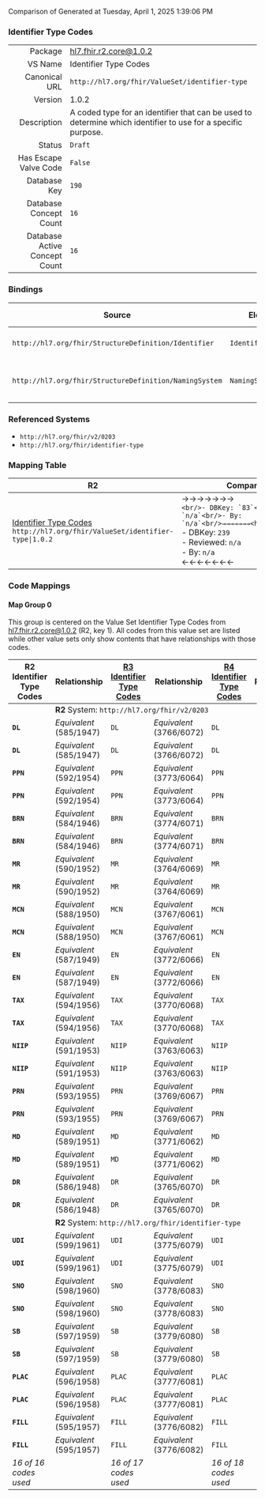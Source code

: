Comparison of 
Generated at Tuesday, April 1, 2025 1:39:06 PM

### Identifier Type Codes

|      |     |
| ---: | --- |
| Package | hl7.fhir.r2.core@1.0.2 |
| VS Name | Identifier Type Codes |
| Canonical URL | `http://hl7.org/fhir/ValueSet/identifier-type` |
| Version | 1.0.2 |
| Description | A coded type for an identifier that can be used to determine which identifier to use for a specific purpose. |
| Status | `Draft` |
| Has Escape Valve Code | `False` |
| Database Key | `190` |
| Database Concept Count | `16` |
| Database Active Concept Count | `16` |
### Bindings

| Source | Element | Binding | Strength | Element Short |
| ------ | ------- | ------- | -------- | ------------- |
| `http://hl7.org/fhir/StructureDefinition/Identifier` | `Identifier.type` | `http://hl7.org/fhir/ValueSet/identifier-type` | `Extensible` | Description of identifier |
| `http://hl7.org/fhir/StructureDefinition/NamingSystem` | `NamingSystem.type` | `http://hl7.org/fhir/ValueSet/identifier-type` | `Extensible` | e.g. driver,  provider,  patient, bank etc. |

### Referenced Systems

* `http://hl7.org/fhir/v2/0203`
* `http://hl7.org/fhir/identifier-type`
### Mapping Table

| R2 | Comparison | R3 | Comparison | R4 | Comparison | R4B | Comparison | R5
| --- | --- | --- | --- | --- | --- | --- | --- | ---
| [Identifier Type Codes](/docs/R2/ValueSets/IdentifierTypeCodes.md)<br/> `http://hl7.org/fhir/ValueSet/identifier-type\|1.0.2` | →→→→→→→<br/>``<br/>- DBKey: `83`<br/>- Reviewed: `n/a`<br/>- By: `n/a`<br/>→→→→→→→<hr/>←←←←←←←<br/>``<br/>- DBKey: `239`<br/>- Reviewed: `n/a`<br/>- By: `n/a`<br/>←←←←←←←| [Identifier Type Codes](/docs/R3/ValueSets/IdentifierTypeCodes.md)<br/> `http://hl7.org/fhir/ValueSet/identifier-type\|3.0.2` | →→→→→→→<br/>``<br/>- DBKey: `424`<br/>- Reviewed: `n/a`<br/>- By: `n/a`<br/>→→→→→→→<hr/>←←←←←←←<br/>``<br/>- DBKey: `646`<br/>- Reviewed: `n/a`<br/>- By: `n/a`<br/>←←←←←←←| [Identifier Type Codes](/docs/R4/ValueSets/IdentifierTypeCodes.md)<br/> `http://hl7.org/fhir/ValueSet/identifier-type\|4.0.1` | <br/>*no map*<br/><hr/><br/>*no map*<br/>| | | | 
### Code Mappings


#### Map Group 0

This group is centered on the Value Set Identifier Type Codes from hl7.fhir.r2.core@1.0.2 (R2, key 1).
All codes from this value set are listed while other value sets only show contents that have relationships with those codes.

| R2 Identifier Type Codes| Relationship | [R3 Identifier Type Codes](/docs/R3/ValueSets/IdentifierTypeCodes.md)| Relationship | [R4 Identifier Type Codes](/docs/R4/ValueSets/IdentifierTypeCodes.md)| Relationship | *No Map* | Relationship | *No Map* 
| --- | --- | --- | --- | --- | --- | --- | --- | ---
| <td colspan="8">**R2** System: `http://hl7.org/fhir/v2/0203`
| **`DL`**| _Equivalent_ <br/>(585/1947)| `DL`| _Equivalent_ <br/>(3766/6072)| `DL`| | | | | 
| **`DL`**| _Equivalent_ <br/>(585/1947)| `DL`| _Equivalent_ <br/>(3766/6072)| `DL`| | | | | 
| **`PPN`**| _Equivalent_ <br/>(592/1954)| `PPN`| _Equivalent_ <br/>(3773/6064)| `PPN`| | | | | 
| **`PPN`**| _Equivalent_ <br/>(592/1954)| `PPN`| _Equivalent_ <br/>(3773/6064)| `PPN`| | | | | 
| **`BRN`**| _Equivalent_ <br/>(584/1946)| `BRN`| _Equivalent_ <br/>(3774/6071)| `BRN`| | | | | 
| **`BRN`**| _Equivalent_ <br/>(584/1946)| `BRN`| _Equivalent_ <br/>(3774/6071)| `BRN`| | | | | 
| **`MR`**| _Equivalent_ <br/>(590/1952)| `MR`| _Equivalent_ <br/>(3764/6069)| `MR`| | | | | 
| **`MR`**| _Equivalent_ <br/>(590/1952)| `MR`| _Equivalent_ <br/>(3764/6069)| `MR`| | | | | 
| **`MCN`**| _Equivalent_ <br/>(588/1950)| `MCN`| _Equivalent_ <br/>(3767/6061)| `MCN`| | | | | 
| **`MCN`**| _Equivalent_ <br/>(588/1950)| `MCN`| _Equivalent_ <br/>(3767/6061)| `MCN`| | | | | 
| **`EN`**| _Equivalent_ <br/>(587/1949)| `EN`| _Equivalent_ <br/>(3772/6066)| `EN`| | | | | 
| **`EN`**| _Equivalent_ <br/>(587/1949)| `EN`| _Equivalent_ <br/>(3772/6066)| `EN`| | | | | 
| **`TAX`**| _Equivalent_ <br/>(594/1956)| `TAX`| _Equivalent_ <br/>(3770/6068)| `TAX`| | | | | 
| **`TAX`**| _Equivalent_ <br/>(594/1956)| `TAX`| _Equivalent_ <br/>(3770/6068)| `TAX`| | | | | 
| **`NIIP`**| _Equivalent_ <br/>(591/1953)| `NIIP`| _Equivalent_ <br/>(3763/6063)| `NIIP`| | | | | 
| **`NIIP`**| _Equivalent_ <br/>(591/1953)| `NIIP`| _Equivalent_ <br/>(3763/6063)| `NIIP`| | | | | 
| **`PRN`**| _Equivalent_ <br/>(593/1955)| `PRN`| _Equivalent_ <br/>(3769/6067)| `PRN`| | | | | 
| **`PRN`**| _Equivalent_ <br/>(593/1955)| `PRN`| _Equivalent_ <br/>(3769/6067)| `PRN`| | | | | 
| **`MD`**| _Equivalent_ <br/>(589/1951)| `MD`| _Equivalent_ <br/>(3771/6062)| `MD`| | | | | 
| **`MD`**| _Equivalent_ <br/>(589/1951)| `MD`| _Equivalent_ <br/>(3771/6062)| `MD`| | | | | 
| **`DR`**| _Equivalent_ <br/>(586/1948)| `DR`| _Equivalent_ <br/>(3765/6070)| `DR`| | | | | 
| **`DR`**| _Equivalent_ <br/>(586/1948)| `DR`| _Equivalent_ <br/>(3765/6070)| `DR`| | | | | 
| <td colspan="8">**R2** System: `http://hl7.org/fhir/identifier-type`
| **`UDI`**| _Equivalent_ <br/>(599/1961)| `UDI`| _Equivalent_ <br/>(3775/6079)| `UDI`| | | | | 
| **`UDI`**| _Equivalent_ <br/>(599/1961)| `UDI`| _Equivalent_ <br/>(3775/6079)| `UDI`| | | | | 
| **`SNO`**| _Equivalent_ <br/>(598/1960)| `SNO`| _Equivalent_ <br/>(3778/6083)| `SNO`| | | | | 
| **`SNO`**| _Equivalent_ <br/>(598/1960)| `SNO`| _Equivalent_ <br/>(3778/6083)| `SNO`| | | | | 
| **`SB`**| _Equivalent_ <br/>(597/1959)| `SB`| _Equivalent_ <br/>(3779/6080)| `SB`| | | | | 
| **`SB`**| _Equivalent_ <br/>(597/1959)| `SB`| _Equivalent_ <br/>(3779/6080)| `SB`| | | | | 
| **`PLAC`**| _Equivalent_ <br/>(596/1958)| `PLAC`| _Equivalent_ <br/>(3777/6081)| `PLAC`| | | | | 
| **`PLAC`**| _Equivalent_ <br/>(596/1958)| `PLAC`| _Equivalent_ <br/>(3777/6081)| `PLAC`| | | | | 
| **`FILL`**| _Equivalent_ <br/>(595/1957)| `FILL`| _Equivalent_ <br/>(3776/6082)| `FILL`| | | | | 
| **`FILL`**| _Equivalent_ <br/>(595/1957)| `FILL`| _Equivalent_ <br/>(3776/6082)| `FILL`| | | | | 
| *16 of 16 codes used* | | *16 of 17 codes used* | | *16 of 18 codes used* | | | | 

